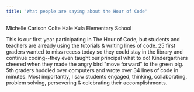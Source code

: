 ```yaml
---
title: 'What people are saying about the Hour of Code' 
---
```


Michelle Carlson Colte
Hale Kula Elementary School

This is our first year participating in The Hour of Code, but students and teachers are already using the tutorials & writing lines of code.  25 first graders wanted to miss recess today so they could stay in the library and continue coding--they even taught our principal what to do!   Kindergartners cheered when they made the angry bird "move forward" to the green pig.    5th graders huddled over computers and wrote over 34 lines of code in minutes.  Most importantly, I saw students engaged, thinking, collaborating, problem solving, persevering & celebrating their accomplishments.